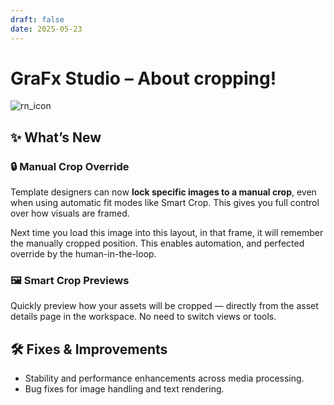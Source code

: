 ```yaml
---
draft: false
date: 2025-05-23
---
```


# GraFx Studio – About cropping!

![rn_icon](/assets/icon-GraFx-Studio.svg)

## ✨ What’s New

### 🔒 Manual Crop Override
Template designers can now **lock specific images to a manual crop**, even when using automatic fit modes like Smart Crop. This gives you full control over how visuals are framed.

Next time you load this image into this layout, in that frame, it will remember the manually cropped position. This enables automation, and perfected override by the human-in-the-loop.

### 🖼️ Smart Crop Previews
Quickly preview how your assets will be cropped — directly from the asset details page in the workspace. No need to switch views or tools.

## 🛠️ Fixes & Improvements

- Stability and performance enhancements across media processing.
- Bug fixes for image handling and text rendering.